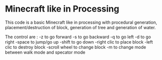 # Minecraft like in Processing

This code is a basic Minecraft like in processing with procedural generation, 
placement/destruction of block, generation of tree and generation of water.

The control are : 
-z to go forward
-s to go backward
-q to go left
-d to go right
-space to jump/go up
-shift to go down 
-right clic to place block
-left clic to destroy block
-scroll wheel to change block
-m to change mode between walk mode and specator mode